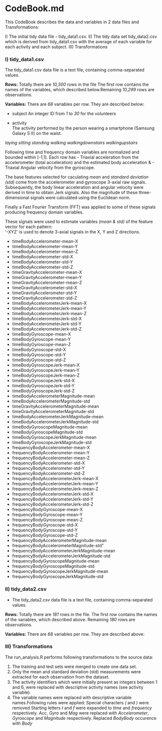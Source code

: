 # CodeBook.md

This CodeBook describes the data and variables in 2 data files and Transformations:

I) The initial tidy data file - tidy_data1.csv.
II) The tidy data set tidy_data2.csv which is derived from tidy_data1.csv with the average of each variable for each activity and each subject.
III) Transformations

### I) tidy_data1.csv

The tidy_data1.csv data file is a text file, containing comma-separated values.

**Rows:**
Totally there are _10,300_ rows in the file 
The first row contains the names of the variables, which described below.Remaining _10,299_ rows are observations.


**Variables:**
There are _68_ variables per row. They are described below:

* subject
An integer ID from _1_ to _30_ for the volunteers

* activity   
The activity performed by the person wearing a smartphone (Samsung Galaxy S II) on the waist.

_laying_
_sitting_
_standing_
_walking_
_walkingdownstairs_
_walkingupstairs_ 

Following time and frequency domain variables are normalized and bounded within [-1,1].
Each row has 	- Triaxial acceleration from the accelerometer (total acceleration) and the estimated body acceleration &
		- Triaxial Angular velocity from the gyroscope. 

The base features selected for caculating _mean_ and _standard deviation (std)_ come from the accelerometer and gyroscope 3-axial raw signals.
Subsequently, the body linear acceleration and angular velocity were derived in time to obtain Jerk signals. Also the magnitude of these three-dimensional signals were calculated using the Euclidean norm. 

Finally a Fast Fourier Transform (FFT) was applied to some of these signals producing frequency domain variables. 

These signals were used to estimate variables _(mean & std)_ of the feature vector for each pattern:  
'-XYZ' is used to denote 3-axial signals in the X, Y and Z directions.
                                 
* timeBodyAccelerometer-mean-X 
* timeBodyAccelerometer-mean-Y
* timeBodyAccelerometer-mean-Z
* timeBodyAccelerometer-std-X          
* timeBodyAccelerometer-std-Y
* timeBodyAccelerometer-std-Z
* timeGravityAccelerometer-mean-X
* timeGravityAccelerometer-mean-Y             
* timeGravityAccelerometer-mean-Z
* timeGravityAccelerometer-std-X              
* timeGravityAccelerometer-std-Y
* timeGravityAccelerometer-std-Z 
* timeBodyAccelerometerJerk-mean-X
* timeBodyAccelerometerJerk-mean-Y            
* timeBodyAccelerometerJerk-mean-Z
* timeBodyAccelerometerJerk-std-X             
* timeBodyAccelerometerJerk-std-Y
* timeBodyAccelerometerJerk-std-Z  
* timeBodyGyroscope-mean-X
* timeBodyGyroscope-mean-Y                    
* timeBodyGyroscope-mean-Z
* timeBodyGyroscope-std-X                     
* timeBodyGyroscope-std-Y
* timeBodyGyroscope-std-Z
* timeBodyGyroscopeJerk-mean-X
* timeBodyGyroscopeJerk-mean-Y                
* timeBodyGyroscopeJerk-mean-Z
* timeBodyGyroscopeJerk-std-X                 
* timeBodyGyroscopeJerk-std-Y
* timeBodyGyroscopeJerk-std-Z   
* timeBodyAccelerometerMagnitude-mean
* timeBodyAccelerometerMagnitude-std  
* timeGravityAccelerometerMagnitude-mean
* timeGravityAccelerometerMagnitude-std 
* timeBodyAccelerometerJerkMagnitude-mean
* timeBodyAccelerometerJerkMagnitude-std   
* timeBodyGyroscopeMagnitude-mean
* timeBodyGyroscopeMagnitude-std   
* timeBodyGyroscopeJerkMagnitude-mean
* timeBodyGyroscopeJerkMagnitude-std
* frequencyBodyAccelerometer-mean-X
* frequencyBodyAccelerometer-mean-Y       
* frequencyBodyAccelerometer-mean-Z
* frequencyBodyAccelerometer-std-X            
* frequencyBodyAccelerometer-std-Y
* frequencyBodyAccelerometer-std-Z  
* frequencyBodyAccelerometerJerk-mean-X
* frequencyBodyAccelerometerJerk-mean-Y
* frequencyBodyAccelerometerJerk-mean-Z
* frequencyBodyAccelerometerJerk-std-X        
* frequencyBodyAccelerometerJerk-std-Y
* frequencyBodyAccelerometerJerk-std-Z   
* frequencyBodyGyroscope-mean-X
* frequencyBodyGyroscope-mean-Y              
* frequencyBodyGyroscope-mean-Z
* frequencyBodyGyroscope-std-X                
* frequencyBodyGyroscope-std-Y
* frequencyBodyGyroscope-std-Z      
* frequencyBodyAccelerometerMagnitude-mean
* frequencyBodyAccelerometerMagnitude-std"   
* frequencyBodyAccelerometerJerkMagnitude-mean
* frequencyBodyAccelerometerJerkMagnitude-std
* frequencyBodyGyroscopeMagnitude-mean
* frequencyBodyGyroscopeMagnitude-std   
* frequencyBodyGyroscopeJerkMagnitude-mean
* frequencyBodyGyroscopeJerkMagnitude-std


### II) tidy_data2.csv

* The tidy_data2.csv data file is a text file, containing comma-separated values.

**Rows:**
Totally there are _181_ rows in the file.
The first row contains the names of the variables, which described above. Remaining _180_ rows are observations.

**Variables:**
There are _68_ variables per row. They are described above:

### III) Transformations

The run_analysis.R performs following transformations to the source data:
1) The training and test sets were merged to create one data set.
2) Only the mean and standard deviation (std) measurements were extracted for each observation from the dataset. 
3) The activity identifiers which were initially present as integers between 1 and 6, were replaced with descriptive activity names (see activity variable).
4) The variable names were replaced with descriptive variable names.Following rules were applied:
Special characters *(* and *)* were removed
Starting letters *t* and *f* were expanded to *time* and *frequency* respectively.
*Acc*, *Gyro* and *Mag*  were replaced with *Accelerometer*, *Gyroscope* and *Magnitude* respectively.
Replaced *BodyBody* occurence with *Body*


